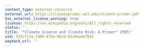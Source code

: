 ```yaml
---
content_type: external-resource
external_url: https://climateprimer.mit.edu/climate-primer.pdf
has_external_license_warning: true
license: https://en.wikipedia.org/wiki/All_rights_reserved
status: ''
title: '*Climate Science and Climate Risk: A Primer* (PDF)'
uid: 535cfc2a-7d89-47da-96cd-b5c9aade7541
wayback_url: ''
---
```

